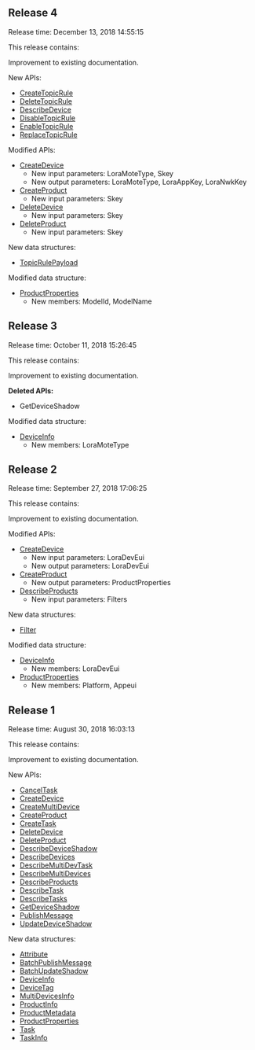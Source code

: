 ## Release 4

Release time: December 13, 2018 14:55:15

This release contains:

Improvement to existing documentation.

New APIs:

* [CreateTopicRule](/document/api/634/31582)
* [DeleteTopicRule](/document/api/634/31581)
* [DescribeDevice](/document/api/634/31583)
* [DisableTopicRule](/document/api/634/31580)
* [EnableTopicRule](/document/api/634/31579)
* [ReplaceTopicRule](/document/api/634/31578)

Modified APIs:

* [CreateDevice](/document/api/634/19496)
	* New input parameters: LoraMoteType, Skey
	* New output parameters: LoraMoteType, LoraAppKey, LoraNwkKey
* [CreateProduct](/document/api/634/19479)
	* New input parameters: Skey
* [DeleteDevice](/document/api/634/19494)
	* New input parameters: Skey
* [DeleteProduct](/document/api/634/19478)
	* New input parameters: Skey

New data structures:

* [TopicRulePayload](/document/api/634/19497#TopicRulePayload)

Modified data structure:

* [ProductProperties](/document/api/634/19497#ProductProperties)
	* New members: ModelId, ModelName

## Release 3

Release time: October 11, 2018 15:26:45

This release contains:

Improvement to existing documentation.

**Deleted APIs:**

* GetDeviceShadow

Modified data structure:

* [DeviceInfo](/document/api/634/19497#DeviceInfo)
	* New members: LoraMoteType

## Release 2

Release time: September 27, 2018 17:06:25

This release contains:

Improvement to existing documentation.

Modified APIs:

* [CreateDevice](/document/api/634/19496)
	* New input parameters: LoraDevEui
	* New output parameters: LoraDevEui
* [CreateProduct](/document/api/634/19479)
	* New output parameters: ProductProperties
* [DescribeProducts](/document/api/634/19477)
	* New input parameters: Filters

New data structures:

* [Filter](/document/api/634/19497#Filter)

Modified data structure:

* [DeviceInfo](/document/api/634/19497#DeviceInfo)
	* New members: LoraDevEui
* [ProductProperties](/document/api/634/19497#ProductProperties)
	* New members: Platform, Appeui

## Release 1

Release time: August 30, 2018 16:03:13

This release contains:

Improvement to existing documentation.

New APIs:

* [CancelTask](/document/api/634/19484)
* [CreateDevice](/document/api/634/19496)
* [CreateMultiDevice](/document/api/634/19495)
* [CreateProduct](/document/api/634/19479)
* [CreateTask](/document/api/634/19483)
* [DeleteDevice](/document/api/634/19494)
* [DeleteProduct](/document/api/634/19478)
* [DescribeDeviceShadow](/document/api/634/19489)
* [DescribeDevices](/document/api/634/19493)
* [DescribeMultiDevTask](/document/api/634/19492)
* [DescribeMultiDevices](/document/api/634/19491)
* [DescribeProducts](/document/api/634/19477)
* [DescribeTask](/document/api/634/19482)
* [DescribeTasks](/document/api/634/19481)
* [GetDeviceShadow](/document/api/634/19489)
* [PublishMessage](/document/api/634/19486)
* [UpdateDeviceShadow](/document/api/634/19488)

New data structures:

* [Attribute](/document/api/634/19497#Attribute)
* [BatchPublishMessage](/document/api/634/19497#BatchPublishMessage)
* [BatchUpdateShadow](/document/api/634/19497#BatchUpdateShadow)
* [DeviceInfo](/document/api/634/19497#DeviceInfo)
* [DeviceTag](/document/api/634/19497#DeviceTag)
* [MultiDevicesInfo](/document/api/634/19497#MultiDevicesInfo)
* [ProductInfo](/document/api/634/19497#ProductInfo)
* [ProductMetadata](/document/api/634/19497#ProductMetadata)
* [ProductProperties](/document/api/634/19497#ProductProperties)
* [Task](/document/api/634/19497#Task)
* [TaskInfo](/document/api/634/19497#TaskInfo)


